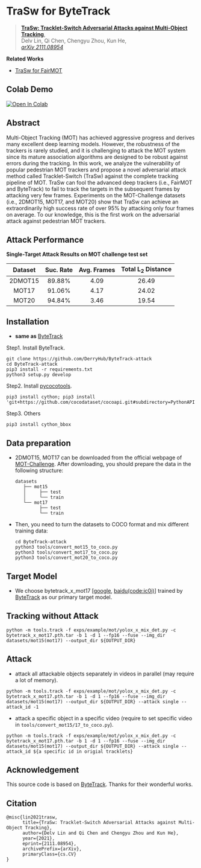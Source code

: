 # TraSw for ByteTrack

> [**TraSw: Tracklet-Switch Adversarial Attacks against Multi-Object Tracking**](https://arxiv.org/abs/2111.08954),            
> Delv Lin, Qi Chen, Chengyu Zhou, Kun He,              
> *[arXiv 2111.08954](https://arxiv.org/abs/2111.08954)*

**Related Works**

* [TraSw for FairMOT](https://github.com/DerryHub/FairMOT-attack)

## Colab Demo
[![Open In Colab](https://colab.research.google.com/assets/colab-badge.svg)](https://colab.research.google.com/drive/1bDilg4cmXFa8HCKHbsZ_p16p0vrhLyu0?usp=sharing)

## Abstract

Multi-Object Tracking (MOT) has achieved aggressive progress and derives many excellent deep learning models. However, the robustness of the trackers is rarely studied, and it is challenging to attack the MOT system since its mature association algorithms are designed to be robust against errors during the tracking. In this work, we analyze the vulnerability of popular pedestrian MOT trackers and propose a novel adversarial attack method called Tracklet-Switch (TraSw) against the complete tracking pipeline of MOT. TraSw can fool the advanced deep trackers (i.e., FairMOT and ByteTrack) to fail to track the targets in the subsequent frames by attacking very few frames. Experiments on the MOT-Challenge datasets (i.e., 2DMOT15, MOT17, and MOT20) show that TraSw can achieve an extraordinarily high success rate of over 95% by attacking only four frames on average. To our knowledge, this is the first work on the adversarial attack against pedestrian MOT trackers. 

## Attack Performance

**Single-Target Attack Results on MOT challenge test set**

| Dataset | Suc. Rate | Avg. Frames | Total  L<sub>2</sub> Distance |
| :-----: | :-------: | :---------: | :---------------------------: |
| 2DMOT15 |  89.88%   |    4.09     |             26.49             |
|  MOT17  |  91.06%   |    4.17     |             24.02             |
|  MOT20  |  94.84%   |    3.46     |             19.54             |

## Installation

* **same as** [ByteTrack](https://github.com/ifzhang/ByteTrack)

Step1. Install ByteTrack.

```
git clone https://github.com/DerryHub/ByteTrack-attack
cd ByteTrack-attack
pip3 install -r requirements.txt
python3 setup.py develop
```

Step2. Install [pycocotools](https://github.com/cocodataset/cocoapi).

```
pip3 install cython; pip3 install 'git+https://github.com/cocodataset/cocoapi.git#subdirectory=PythonAPI'
```

Step3. Others

```
pip3 install cython_bbox
```

## Data preparation

* 2DMOT15, MOT17 can be downloaded from the official webpage of [MOT-Challenge](https://motchallenge.net/). After downloading, you should prepare the data in the following structure:

  ```
  datasets
     ├── mot15
     │     ├── test
     │     └── train
     └── mot17
           ├── test
           └── train
  ```

* Then, you need to turn the datasets to COCO format and mix different training data:

  ```shell
  cd ByteTrack-attack
  python3 tools/convert_mot15_to_coco.py
  python3 tools/convert_mot17_to_coco.py
  python3 tools/convert_mot20_to_coco.py
  ```

## Target Model

* We choose bytetrack_x_mot17 [[google](https://drive.google.com/file/d/1P4mY0Yyd3PPTybgZkjMYhFri88nTmJX5/view?usp=sharing), [baidu(code:ic0i)](https://pan.baidu.com/s/1OJKrcQa_JP9zofC6ZtGBpw)] trained by [ByteTrack](https://github.com/ifzhang/ByteTrack) as our primary target model.

## Tracking without Attack

```shell
python -m tools.track -f exps/example/mot/yolox_x_mix_det.py -c bytetrack_x_mot17.pth.tar -b 1 -d 1 --fp16 --fuse --img_dir datasets/mot15(mot17) --output_dir ${OUTPUT_DIR}
```

## Attack

* attack all attackable objects separately in videos in parallel (may require a lot of memory).

```shell
python -m tools.track -f exps/example/mot/yolox_x_mix_det.py -c bytetrack_x_mot17.pth.tar -b 1 -d 1 --fp16 --fuse --img_dir datasets/mot15(mot17) --output_dir ${OUTPUT_DIR} --attack single --attack_id -1
```

* attack a specific object in a specific video (require to set specific video in `tools/convert_mot15/17_to_coco.py`).

```shell
python -m tools.track -f exps/example/mot/yolox_x_mix_det.py -c bytetrack_x_mot17.pth.tar -b 1 -d 1 --fp16 --fuse --img_dir datasets/mot15(mot17) --output_dir ${OUTPUT_DIR} --attack single --attack_id ${a specific id in origial tracklets}
```

## Acknowledgement

This source code is based on [ByteTrack](https://github.com/ifzhang/ByteTrack). Thanks for their wonderful works.

## Citation

```
@misc{lin2021trasw,
      title={TraSw: Tracklet-Switch Adversarial Attacks against Multi-Object Tracking}, 
      author={Delv Lin and Qi Chen and Chengyu Zhou and Kun He},
      year={2021},
      eprint={2111.08954},
      archivePrefix={arXiv},
      primaryClass={cs.CV}
}
```

